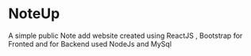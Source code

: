 # NoteUp
 A simple public Note add website created using ReactJS , Bootstrap for Fronted and for Backend used NodeJs and MySql
